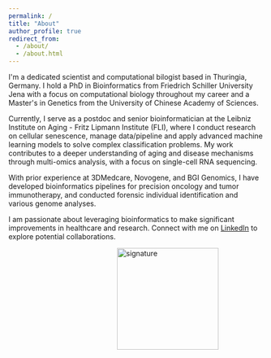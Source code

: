 ```yaml
---
permalink: /
title: "About"
author_profile: true
redirect_from: 
  - /about/
  - /about.html
---
```


I'm a dedicated scientist and computational bilogist based in Thuringia, Germany. I hold a PhD in Bioinformatics from Friedrich Schiller University Jena with a focus on computational biology throughout my career and a Master's in Genetics from the University of Chinese Academy of Sciences.

Currently, I serve as a postdoc and senior bioinformatician at the Leibniz Institute on Aging - Fritz Lipmann Institute (FLI), where I conduct research on cellular senescence, manage data/pipeline and apply advanced machine learning models to solve complex classification problems. My work contributes to a deeper understanding of aging and disease mechanisms through multi-omics analysis, with a focus on single-cell RNA sequencing.

With prior experience at 3DMedcare, Novogene, and BGI Genomics, I have developed bioinformatics pipelines for precision oncology and tumor immunotherapy, and conducted forensic individual identification and various genome analyses.

I am passionate about leveraging bioinformatics to make significant improvements in healthcare and research. Connect with me on [LinkedIn](https://www.linkedin.com/in/healix-loo-1a6566225/) to explore potential collaborations.

<img src="https://healixloo.github.io/jing.github.io/images/signature.png" alt="signature" style="float: right; margin-right: 90px; width: 200px; height: auto;">

<!--

![signature](https://healixloo.github.io/jing.github.io/images/signature.png)

-->
